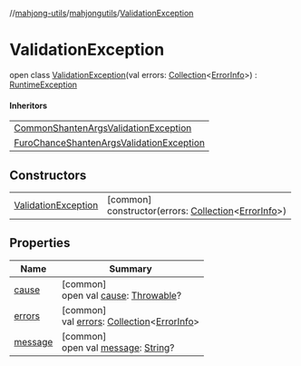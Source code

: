 //[mahjong-utils](../../../index.md)/[mahjongutils](../index.md)/[ValidationException](index.md)

# ValidationException

open class [ValidationException](index.md)(val errors: [Collection](https://kotlinlang.org/api/latest/jvm/stdlib/kotlin.collections/-collection/index.html)&lt;[ErrorInfo](../-error-info/index.md)&gt;) : [RuntimeException](https://kotlinlang.org/api/latest/jvm/stdlib/kotlin/-runtime-exception/index.html)

#### Inheritors

| |
|---|
| [CommonShantenArgsValidationException](../../mahjongutils.shanten/-common-shanten-args-validation-exception/index.md) |
| [FuroChanceShantenArgsValidationException](../../mahjongutils.shanten/-furo-chance-shanten-args-validation-exception/index.md) |

## Constructors

| | |
|---|---|
| [ValidationException](-validation-exception.md) | [common]<br>constructor(errors: [Collection](https://kotlinlang.org/api/latest/jvm/stdlib/kotlin.collections/-collection/index.html)&lt;[ErrorInfo](../-error-info/index.md)&gt;) |

## Properties

| Name | Summary |
|---|---|
| [cause](../../mahjongutils.shanten/-furo-chance-shanten-args-validation-exception/index.md#-654012527%2FProperties%2F1581026887) | [common]<br>open val [cause](../../mahjongutils.shanten/-furo-chance-shanten-args-validation-exception/index.md#-654012527%2FProperties%2F1581026887): [Throwable](https://kotlinlang.org/api/latest/jvm/stdlib/kotlin/-throwable/index.html)? |
| [errors](errors.md) | [common]<br>val [errors](errors.md): [Collection](https://kotlinlang.org/api/latest/jvm/stdlib/kotlin.collections/-collection/index.html)&lt;[ErrorInfo](../-error-info/index.md)&gt; |
| [message](../../mahjongutils.shanten/-furo-chance-shanten-args-validation-exception/index.md#1824300659%2FProperties%2F1581026887) | [common]<br>open val [message](../../mahjongutils.shanten/-furo-chance-shanten-args-validation-exception/index.md#1824300659%2FProperties%2F1581026887): [String](https://kotlinlang.org/api/latest/jvm/stdlib/kotlin/-string/index.html)? |
